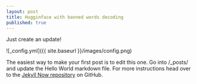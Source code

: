 ```yaml
---
layout: post
title: Hugginface with banned words decoding
published: true
---
```

Just create an update! 

![_config.yml]({{ site.baseurl }}/images/config.png)

The easiest way to make your first post is to edit this one. Go into /_posts/ and update the Hello World markdown file. For more instructions head over to the [Jekyll Now repository](https://github.com/alvinwatner) on GitHub.
